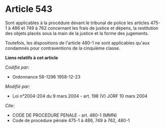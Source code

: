 # Article 543

Sont applicables à la procédure devant le tribunal de police les articles 475-1 à 486 et 749 à 762 concernant les frais de
justice et dépens, la restitution des objets placés sous la main de la justice et la forme des jugements.

Toutefois, les dispositions de l'article 480-1 ne sont applicables qu'aux condamnés pour contraventions de la cinquième
classe.

**Liens relatifs à cet article**

_Codifié par_:

  - Ordonnance 58-1296 1958-12-23

_Modifié par_:

  - Loi n°2004-204 du 9 mars 2004 - art. 198 (V) JORF 10 mars 2004

_Cite_:

  - CODE DE PROCEDURE PENALE - art. 480-1 (MMN)
  - Code de procédure pénale 475-1 à 486, 749 à 762, 480-1
